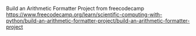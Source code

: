 Build an Arithmetic Formatter Project from freecodecamp
https://www.freecodecamp.org/learn/scientific-computing-with-python/build-an-arithmetic-formatter-project/build-an-arithmetic-formatter-project
